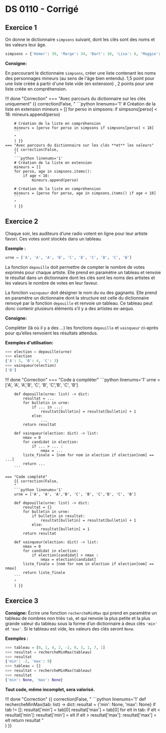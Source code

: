 # DS 0110 - Corrigé

## Exercice 1

On donne le dictionnaire `simpsons` suivant, dont les clés sont des noms et les valeurs leur âge.

```python linenums='1'
simpsons = {'Homer': 39, 'Marge': 34, 'Bart': 10, 'Lisa': 8, 'Maggie': 1, 'Abraham': 85, 'Selma': 34, 'Patty': 34, 'Ned':60, 'Rod': 10, 'Todd': 8, 'Milhouse': 10, 'Moe': 45, 'Tahiti Bob': 28, 'Martin': 10}
```

**Consigne:**

En parcourant le dictionnaire `simpsons`, créer une liste contenant les noms des personnages mineurs (au sens de l'âge bien entendu). 1,5 point pour une liste créée à partir d'une liste vide (en extension) , 2 points pour une liste créée en compréhension. 

!!! done "Correction"
    === "Avec parcours du dictionnaire sur les clés uniquement"
        {{ correction(False, 
        "
        ```python linenums='1'
        # Création de la liste en extension
        mineurs = []
        for perso in simpsons:
            if simpsons[perso] < 18:
                mineurs.append(perso)
        
        # Création de la liste en compréhension
        mineurs = [perso for perso in simpsons if simpsons[perso] < 18]
        ```
        "
        ) }}
    === "Avec parcours du dictionnaire sur les clés **et** les valeurs"
        {{ correction(False, 
        "
        ```python linenums='1'
        # Création de la liste en extension
        mineurs = []
        for perso, age in simpsons.items():
            if age < 18:
                mineurs.append(perso)
        
        # Création de la liste en compréhension
        mineurs = [perso for perso, age in simpsons.items() if age < 18]
        ```
        "
        ) }}
## Exercice 2

Chaque soir, les auditeurs d’une radio votent en ligne pour leur artiste favori. Ces votes sont
stockés dans un tableau.

**Exemple :**

```python
urne = ['A', 'A', 'A', 'B', 'C', 'B', 'C', 'B', 'C', 'B']
```

La fonction `depouille` doit permettre de compter le nombre de votes exprimés pour chaque artiste. Elle prend en paramètre un tableau et renvoie le résultat dans un dictionnaire dont les clés sont les noms des artistes et les valeurs le nombre de votes en leur faveur.

La fonction `vainqueur` doit désigner le nom du ou des gagnants. Elle prend en paramètre un dictionnaire dont la structure est celle du dictionnaire renvoyé par la fonction `depouille` et renvoie un tableau. Ce tableau peut donc contenir plusieurs éléments s’il y a des artistes ex-aequo.


**Consigne:**

Compléter (là où il y a des ...) les fonctions `depouille` et `vainqueur` ci-après pour qu’elles renvoient les résultats attendus.

**Exemples d'utilisation:**
```python
>>> election = depouille(urne)
>>> election
{'A': 3, 'B': 4, 'C': 3}
>>> vainqueur(election)
['B']
```

!!! done "Correction"
    === "Code à compléter"
        ```python linenums='1'
        urne = ['A', 'A', 'A','B', 'C', 'B', 'C','B', 'C', 'B']

        def depouille(urne: list) -> dict:
            resultat = ...
            for bulletin in urne:
                if ... in ...:
                    resultat[bulletin] = resultat[bulletin] + 1
                else:
                    ...
            return resultat

        def vainqueur(election: dict) -> list:
            nmax = 0
            for candidat in election:
                if ... > ... :
                    nmax = ...
            liste_finale = [nom for nom in election if election[nom] == ...]
            return ...
        ```

    === "Code complété"
        {{ correction(False, 
        "
        ```python linenums='1'
        urne = ['A', 'A', 'A','B', 'C', 'B', 'C','B', 'C', 'B']

        def depouille(urne: list) -> dict:
            resultat = {}
            for bulletin in urne:
                if bulletin in resultat:
                    resultat[bulletin] = resultat[bulletin] + 1
                else:
                    resultat[bulletin] = 1
            return resultat

        def vainqueur(election: dict) -> list:
            nmax = 0
            for candidat in election:
                if election[candidat] > nmax :
                    nmax = election[candidat]
            liste_finale = [nom for nom in election if election[nom] == nmax]
            return liste_finale
        ```
        "
        ) }}


## Exercice 3

**Consigne:** Écrire une fonction `rechercheMinMax` qui prend en paramètre un tableau de nombres
non triés `tab`, et qui renvoie la plus petite et la plus grande valeur du tableau sous la
forme d’un dictionnaire à deux clés `'min'` et `'max'`. Si le tableau est vide, les valeurs des clés seront `None`.

**Exemples :**
```python
>>> tableau = [0, 1, 4, 2, -2, 9, 3, 1, 7, 1]
>>> resultat = rechercheMinMax(tableau)
>>> resultat
{'min': -2, 'max': 9}
>>> tableau = []
>>> resultat = rechercheMinMax(tableau)
>>> resultat
{'min': None, 'max': None}
```

**Tout code, même incomplet, sera valorisé.**

!!! done "Correction"
    {{ correction(False, 
    "
    ```python linenums='1'
    def rechercheMinMax(tab: list) -> dict:
        resultat = {'min': None, 'max': None}
        if tab != []:
            resultat['min'] = tab[0]
            resultat['max'] = tab[0]
            for elt in tab:
                if elt < resultat['min']:
                    resultat['min'] = elt
                if elt > resultat['max']:
                    resultat['max'] = elt
        return resultat
    "       
    ) }}